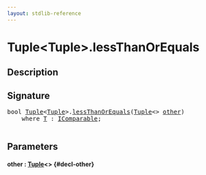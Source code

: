 ```yaml
---
layout: stdlib-reference
---
```


# Tuple\<Tuple\>\.lessThanOrEquals

## Description





## Signature 

<pre>
<span class="code_keyword">bool</span> <a href="/stdlib-reference/types/tuple-0/index" class="code_type">Tuple</a>&lt;<a href="/stdlib-reference/types/tuple-0/index" class="code_type">Tuple</a>&gt;.<a href="/stdlib-reference/types/tuple-0/lessthanorequals-48a">lessThanOrEquals</a>(<a href="/stdlib-reference/types/tuple-0/index" class="code_type">Tuple</a>&lt;&gt; <a href="/stdlib-reference/types/tuple-0/lessthanorequals-48a#decl-other" class="code_param">other</a>)
    <span class='code_keyword'>where</span> <a href="/stdlib-reference/types/tuple-0/index#typeparam-T" class="code_type">T</a> : <a href="/stdlib-reference/interfaces/icomparable-01/index" class="code_type">IComparable</a>;

</pre>

## Parameters

#### other  : [Tuple](/stdlib-reference/types/tuple-0/index)\<\> {#decl-other}

